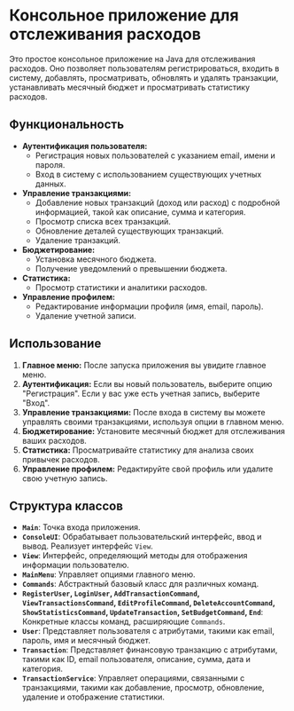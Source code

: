 # Консольное приложение для отслеживания расходов

Это простое консольное приложение на Java для отслеживания расходов.  Оно позволяет пользователям регистрироваться, входить в систему, добавлять, просматривать, обновлять и удалять транзакции, устанавливать месячный бюджет и просматривать статистику расходов.

## Функциональность

*   **Аутентификация пользователя:**
    *   Регистрация новых пользователей с указанием email, имени и пароля.
    *   Вход в систему с использованием существующих учетных данных.
*   **Управление транзакциями:**
    *   Добавление новых транзакций (доход или расход) с подробной информацией, такой как описание, сумма и категория.
    *   Просмотр списка всех транзакций.
    *   Обновление деталей существующих транзакций.
    *   Удаление транзакций.
*   **Бюджетирование:**
    *   Установка месячного бюджета.
    *   Получение уведомлений о превышении бюджета.
*   **Статистика:**
    *   Просмотр статистики и аналитики расходов.
*   **Управление профилем:**
    *   Редактирование информации профиля (имя, email, пароль).
    *   Удаление учетной записи.

## Использование

1.  **Главное меню:** После запуска приложения вы увидите главное меню.
2.  **Аутентификация:** Если вы новый пользователь, выберите опцию "Регистрация". Если у вас уже есть учетная запись, выберите "Вход".
3.  **Управление транзакциями:** После входа в систему вы можете управлять своими транзакциями, используя опции в главном меню.
4.  **Бюджетирование:** Установите месячный бюджет для отслеживания ваших расходов.
5.  **Статистика:** Просматривайте статистику для анализа своих привычек расходов.
6.  **Управление профилем:** Редактируйте свой профиль или удалите свою учетную запись.

## Структура классов

*   **`Main`**: Точка входа приложения.
*   **`ConsoleUI`**: Обрабатывает пользовательский интерфейс, ввод и вывод. Реализует интерфейс `View`.
*   **`View`**: Интерфейс, определяющий методы для отображения информации пользователю.
*   **`MainMenu`**: Управляет опциями главного меню.
*   **`Commands`**: Абстрактный базовый класс для различных команд.
*   **`RegisterUser`, `LoginUser`, `AddTransactionCommand`, `ViewTransactionsCommand`, `EditProfileCommand`, `DeleteAccountCommand`, `ShowStatisticsCommand`, `UpdateTransaction`, `SetBudgetCommand`, `End`**: Конкретные классы команд, расширяющие `Commands`.
*   **`User`**: Представляет пользователя с атрибутами, такими как email, пароль, имя и месячный бюджет.
*   **`Transaction`**: Представляет финансовую транзакцию с атрибутами, такими как ID, email пользователя, описание, сумма, дата и категория.
*   **`TransactionService`**: Управляет операциями, связанными с транзакциями, такими как добавление, просмотр, обновление, удаление и отображение статистики.
